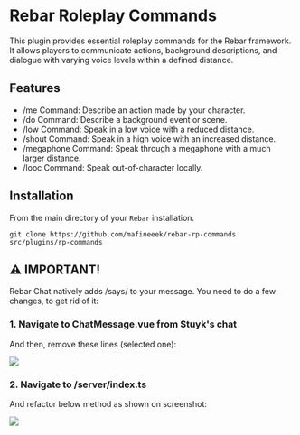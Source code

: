 # Rebar Roleplay Commands
This plugin provides essential roleplay commands for the Rebar framework. It allows players to communicate actions, background descriptions, and dialogue with varying voice levels within a defined distance.

## Features
* /me Command: Describe an action made by your character.
* /do Command: Describe a background event or scene.
* /low Command: Speak in a low voice with a reduced distance.
* /shout Command: Speak in a high voice with an increased distance.
* /megaphone Command: Speak through a megaphone with a much larger distance.
* /looc Command: Speak out-of-character locally.

## Installation

From the main directory of your `Rebar` installation.

```
git clone https://github.com/mafineeek/rebar-rp-commands src/plugins/rp-commands
```

## ⚠️ IMPORTANT!
Rebar Chat natively adds /says/ to your message. You need to do a few changes, to get rid of it:

### 1. Navigate to ChatMessage.vue from Stuyk's chat
And then, remove these lines (selected one):

<img src="https://i.imgur.com/lw6p7IZ.png" />

### 2. Navigate to <chat resource>/server/index.ts
And refactor below method as shown on screenshot:

<img src="https://i.imgur.com/V34lkYo.png"/>

